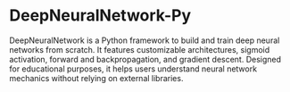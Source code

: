 # DeepNeuralNetwork-Py
DeepNeuralNetwork is a Python framework to build and train deep neural networks from scratch. It features customizable architectures, sigmoid activation, forward and backpropagation, and gradient descent. Designed for educational purposes, it helps users understand neural network mechanics without relying on external libraries.
